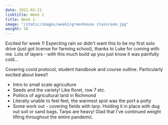 ```yaml
---
date: 2021-03-21
linktitle: Week 1
title: Week 1
image: "/static/images/week1/greenhouse classroom.jpg"
weight: 10
---
```


Excited for week 1! Expecting rain so didn't want this to be my first solo drive (just got license for farming school), thanks to Luke for coming with me. Lots of layers - with this much build up you just know it was painfully cold...

Covering covid protocol, student handbook and course outline. Particularly excited about bees!!

- Intro to small scale agriculture
- Seeds and the variety! Like floret, row 7 etc.
- Politics of agricultural land in Richmond
- Literally unable to feel feet, the warmest spot was the port a potty
- Some work out - covering fields with tarp. Holding it in place with dug out soil or sand bags. Tarps are heavy! Glad that I've continued weight lifting throughout the entire pandemic.
